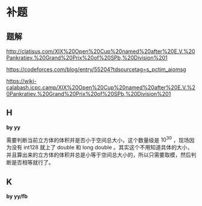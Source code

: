 # 补题

## 题解

http://clatisus.com/XIX%20Open%20Cup%20named%20after%20E.V.%20Pankratiev.%20Grand%20Prix%20of%20SPb,%20Division%201

https://codeforces.com/blog/entry/55204?tdsourcetag=s_pctim_aiomsg

https://wiki-calabash.icpc.camp/XIX%20Open%20Cup%20named%20after%20E.V.%20Pankratiev.%20Grand%20Prix%20of%20SPb,%20Division%201

## H

**by yy**

需要判断当前立方体的体积并是否小于空间总大小，这个数量级是 $10^{30}$ ，现场因为没有 int128 就上了 double 和 long double 。其实这个不用知道具体的大小，并且算出来的立方体的体积并总是小等于空间总大小的，所以只需要取模，然后判断是否相等就行了。

## K

**by yy/fb**